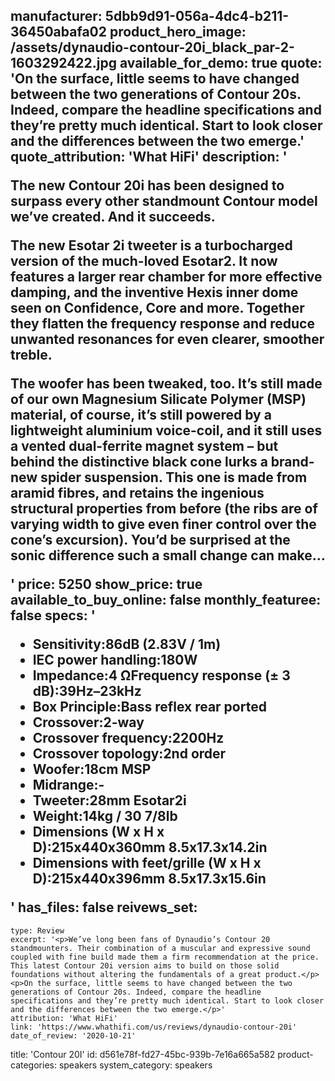 manufacturer: 5dbb9d91-056a-4dc4-b211-36450abafa02
product_hero_image: /assets/dynaudio-contour-20i_black_par-2-1603292422.jpg
available_for_demo: true
quote: 'On the surface, little seems to have changed between the two generations of Contour 20s. Indeed, compare the headline specifications and they’re pretty much identical. Start to look closer and the differences between the two emerge.'
quote_attribution: 'What HiFi'
description: '<p>The new Contour 20i has been designed to surpass every other standmount Contour model we’ve created. And it succeeds.</p><p>The new Esotar 2i tweeter is a turbocharged version of the much-loved Esotar2. It now features a larger rear chamber for more effective damping, and the inventive Hexis inner dome seen on Confidence, Core and more. Together they flatten the frequency response and reduce unwanted resonances for even clearer, smoother treble.</p><p>The woofer has been tweaked, too. It’s still made of our own Magnesium Silicate Polymer (MSP) material, of course, it’s still powered by a lightweight aluminium voice-coil, and it still uses a vented dual-ferrite magnet system – but behind the distinctive black cone lurks a brand-new spider suspension. This one is made from aramid fibres, and retains the ingenious structural properties from before (the ribs are of varying width to give even finer control over the cone’s excursion). You’d be surprised at the sonic difference such a small change can make…</p>'
price: 5250
show_price: true
available_to_buy_online: false
monthly_featuree: false
specs: '<ul><li>Sensitivity:86dB (2.83V / 1m)</li><li>IEC power handling:180W</li><li>Impedance:4 ΩFrequency response (± 3 dB):39Hz–23kHz</li><li>Box Principle:Bass reflex rear ported</li><li>Crossover:2-way</li><li>Crossover frequency:2200Hz</li><li>Crossover topology:2nd order</li><li>Woofer:18cm MSP</li><li>Midrange:-</li><li>Tweeter:28mm Esotar2i</li><li>Weight:14kg / 30 7/8lb</li><li>Dimensions (W x H x D):215x440x360mm&nbsp;8.5x17.3x14.2in</li><li>Dimensions with feet/grille (W x H x D):215x440x396mm&nbsp;8.5x17.3x15.6in</li></ul>'
has_files: false
reivews_set:
  -
    type: Review
    excerpt: '<p>We’ve long been fans of Dynaudio’s Contour 20 standmounters. Their combination of a muscular and expressive sound coupled with fine build made them a firm recommendation at the price. This latest Contour 20i version aims to build on those solid foundations without altering the fundamentals of a great product.</p><p>On the surface, little seems to have changed between the two generations of Contour 20s. Indeed, compare the headline specifications and they’re pretty much identical. Start to look closer and the differences between the two emerge.</p>'
    attribution: 'What HiFi'
    link: 'https://www.whathifi.com/us/reviews/dynaudio-contour-20i'
    date_of_review: '2020-10-21'
title: 'Contour 20I'
id: d561e78f-fd27-45bc-939b-7e16a665a582
product-categories: speakers
system_category: speakers

